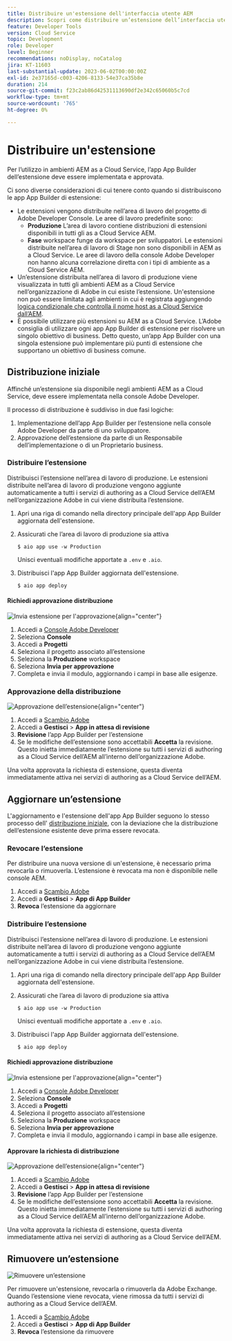 ```yaml
---
title: Distribuire un'estensione dell'interfaccia utente AEM
description: Scopri come distribuire un’estensione dell’interfaccia utente dell’AEM.
feature: Developer Tools
version: Cloud Service
topic: Development
role: Developer
level: Beginner
recommendations: noDisplay, noCatalog
jira: KT-11603
last-substantial-update: 2023-06-02T00:00:00Z
exl-id: 2e37165d-c003-4206-8133-54e37ca35b8e
duration: 214
source-git-commit: f23c2ab86d42531113690df2e342c65060b5c7cd
workflow-type: tm+mt
source-wordcount: '765'
ht-degree: 0%

---
```


# Distribuire un&#39;estensione

Per l’utilizzo in ambienti AEM as a Cloud Service, l’app App Builder dell’estensione deve essere implementata e approvata.

Ci sono diverse considerazioni di cui tenere conto quando si distribuiscono le app App Builder di estensione:

+ Le estensioni vengono distribuite nell’area di lavoro del progetto di Adobe Developer Console. Le aree di lavoro predefinite sono:
   + __Produzione__ L’area di lavoro contiene distribuzioni di estensioni disponibili in tutti gli as a Cloud Service AEM.
   + __Fase__ workspace funge da workspace per sviluppatori. Le estensioni distribuite nell’area di lavoro di Stage non sono disponibili in AEM as a Cloud Service.
Le aree di lavoro della console Adobe Developer non hanno alcuna correlazione diretta con i tipi di ambiente as a Cloud Service AEM.
+ Un’estensione distribuita nell’area di lavoro di produzione viene visualizzata in tutti gli ambienti AEM as a Cloud Service nell’organizzazione di Adobe in cui esiste l’estensione.
Un&#39;estensione non può essere limitata agli ambienti in cui è registrata aggiungendo [logica condizionale che controlla il nome host as a Cloud Service dall’AEM](https://developer.adobe.com/uix/docs/guides/publication/#enabling-extension-only-on-specific-aem-environments).
+ È possibile utilizzare più estensioni su AEM as a Cloud Service. L’Adobe consiglia di utilizzare ogni app App Builder di estensione per risolvere un singolo obiettivo di business. Detto questo, un’app App Builder con una singola estensione può implementare più punti di estensione che supportano un obiettivo di business comune.

## Distribuzione iniziale

Affinché un’estensione sia disponibile negli ambienti AEM as a Cloud Service, deve essere implementata nella console Adobe Developer.

Il processo di distribuzione è suddiviso in due fasi logiche:

1. Implementazione dell’app App Builder per l’estensione nella console Adobe Developer da parte di uno sviluppatore.
1. Approvazione dell’estensione da parte di un Responsabile dell’implementazione o di un Proprietario business.

### Distribuire l’estensione

Distribuisci l’estensione nell’area di lavoro di produzione. Le estensioni distribuite nell’area di lavoro di produzione vengono aggiunte automaticamente a tutti i servizi di authoring as a Cloud Service dell’AEM nell’organizzazione Adobe in cui viene distribuita l’estensione.

1. Apri una riga di comando nella directory principale dell&#39;app App Builder aggiornata dell&#39;estensione.
1. Assicurati che l’area di lavoro di produzione sia attiva

   ```shell
   $ aio app use -w Production
   ```

   Unisci eventuali modifiche apportate a `.env` e `.aio`.

1. Distribuisci l&#39;app App Builder aggiornata dell&#39;estensione.

   ```shell
   $ aio app deploy
   ```

#### Richiedi approvazione distribuzione

![Invia estensione per l&#39;approvazione](./assets/deploy/submit-for-approval.png){align="center"}

1. Accedi a [Console Adobe Developer](https://developer.adobe.com)
1. Seleziona __Console__
1. Accedi a __Progetti__
1. Seleziona il progetto associato all’estensione
1. Seleziona la __Produzione__ workspace
1. Seleziona __Invia per approvazione__
1. Completa e invia il modulo, aggiornando i campi in base alle esigenze.

### Approvazione della distribuzione

![Approvazione dell’estensione](./assets/deploy/adobe-exchange.png){align="center"}

1. Accedi a [Scambio Adobe](https://exchange.adobe.com/)
1. Accedi a __Gestisci__ > __App in attesa di revisione__
1. __Revisione__ l’app App Builder per l’estensione
1. Se le modifiche dell’estensione sono accettabili __Accetta__ la revisione. Questo inietta immediatamente l’estensione su tutti i servizi di authoring as a Cloud Service dell’AEM all’interno dell’organizzazione Adobe.

Una volta approvata la richiesta di estensione, questa diventa immediatamente attiva nei servizi di authoring as a Cloud Service dell’AEM.

## Aggiornare un’estensione

L&#39;aggiornamento e l&#39;estensione dell&#39;app App Builder seguono lo stesso processo dell&#39; [distribuzione iniziale](#initial-deployment), con la deviazione che la distribuzione dell’estensione esistente deve prima essere revocata.

### Revocare l’estensione

Per distribuire una nuova versione di un&#39;estensione, è necessario prima revocarla o rimuoverla. L’estensione è revocata ma non è disponibile nelle console AEM.

1. Accedi a [Scambio Adobe](https://exchange.adobe.com/)
1. Accedi a __Gestisci__ > __App di App Builder__
1. __Revoca__ l’estensione da aggiornare

### Distribuire l’estensione

Distribuisci l’estensione nell’area di lavoro di produzione. Le estensioni distribuite nell’area di lavoro di produzione vengono aggiunte automaticamente a tutti i servizi di authoring as a Cloud Service dell’AEM nell’organizzazione Adobe in cui viene distribuita l’estensione.

1. Apri una riga di comando nella directory principale dell&#39;app App Builder aggiornata dell&#39;estensione.
1. Assicurati che l’area di lavoro di produzione sia attiva

   ```shell
   $ aio app use -w Production
   ```

   Unisci eventuali modifiche apportate a `.env` e `.aio`.

1. Distribuisci l&#39;app App Builder aggiornata dell&#39;estensione.

   ```shell
   $ aio app deploy
   ```

#### Richiedi approvazione distribuzione

![Invia estensione per l&#39;approvazione](./assets/deploy/submit-for-approval.png){align="center"}

1. Accedi a [Console Adobe Developer](https://developer.adobe.com)
1. Seleziona __Console__
1. Accedi a __Progetti__
1. Seleziona il progetto associato all’estensione
1. Seleziona la __Produzione__ workspace
1. Seleziona __Invia per approvazione__
1. Completa e invia il modulo, aggiornando i campi in base alle esigenze.

#### Approvare la richiesta di distribuzione

![Approvazione dell’estensione](./assets/deploy/adobe-exchange.png){align="center"}

1. Accedi a [Scambio Adobe](https://exchange.adobe.com/)
1. Accedi a __Gestisci__ > __App in attesa di revisione__
1. __Revisione__ l’app App Builder per l’estensione
1. Se le modifiche dell’estensione sono accettabili __Accetta__ la revisione. Questo inietta immediatamente l’estensione su tutti i servizi di authoring as a Cloud Service dell’AEM all’interno dell’organizzazione Adobe.

Una volta approvata la richiesta di estensione, questa diventa immediatamente attiva nei servizi di authoring as a Cloud Service dell’AEM.

## Rimuovere un’estensione

![Rimuovere un’estensione](./assets/deploy/revoke.png)

Per rimuovere un&#39;estensione, revocarla o rimuoverla da Adobe Exchange. Quando l’estensione viene revocata, viene rimossa da tutti i servizi di authoring as a Cloud Service dell’AEM.

1. Accedi a [Scambio Adobe](https://exchange.adobe.com/)
1. Accedi a __Gestisci__ > __App di App Builder__
1. __Revoca__ l’estensione da rimuovere

